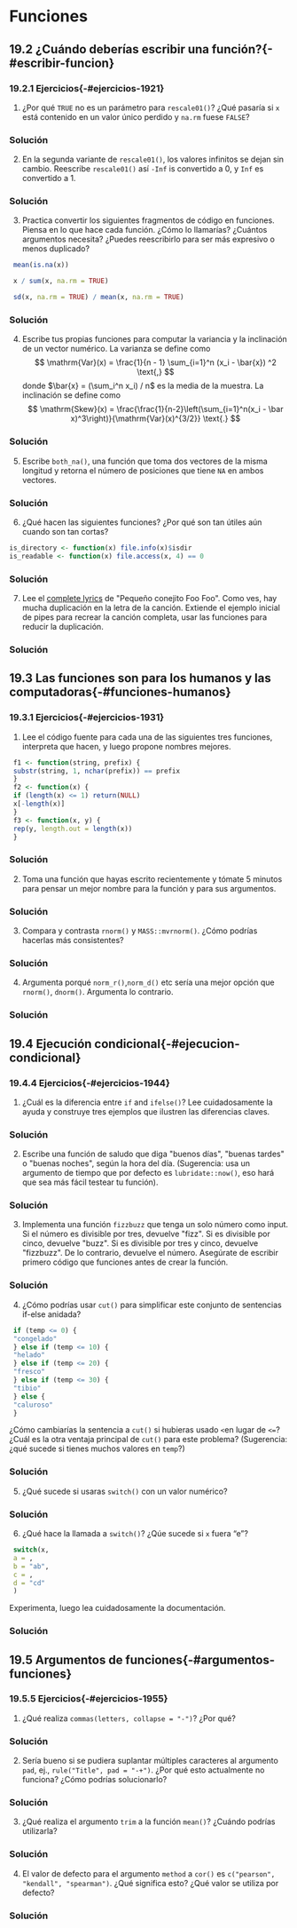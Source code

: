 # Funciones





## 19.2 ¿Cuándo deberías escribir una función?{-#escribir-funcion}

### 19.2.1 Ejercicios{-#ejercicios-1921}

1. ¿Por qué `TRUE` no es un parámetro para `rescale01()`? ¿Qué pasaría si `x` está contenido en un valor único perdido y `na.rm` fuese `FALSE`?

<div class="solucion">
<h3>Solución</h3>

</div>

2. En la segunda variante de `rescale01()`, los valores infinitos se dejan sin cambio. Reescribe `rescale01()` así `-Inf` is convertido a 0, y `Inf` es convertido a 1.

<div class="solucion">
<h3>Solución</h3>

</div>

3. Practica convertir los siguientes fragmentos de código en funciones. Piensa en lo que hace cada función. ¿Cómo lo llamarías? ¿Cuántos argumentos necesita? ¿Puedes reescribirlo para ser más expresivo o menos duplicado?


```r
 mean(is.na(x))

 x / sum(x, na.rm = TRUE)

 sd(x, na.rm = TRUE) / mean(x, na.rm = TRUE)
```
<div class="solucion">
<h3>Solución</h3>

</div>

4. Escribe tus propias funciones para computar la variancia y la inclinación de un vector numérico. La varianza se define como
    $$
    \mathrm{Var}(x) = \frac{1}{n - 1} \sum_{i=1}^n (x_i - \bar{x}) ^2 \text{,}
    $$
    donde $\bar{x} = (\sum_i^n x_i) / n$ es la media de la muestra.
    La inclinación se define como
    $$
    \mathrm{Skew}(x) = \frac{\frac{1}{n-2}\left(\sum_{i=1}^n(x_i - \bar x)^3\right)}{\mathrm{Var}(x)^{3/2}} \text{.}
    $$

<div class="solucion">
<h3>Solución</h3>

</div>


5. Escribe `both_na()`, una función que toma dos vectores de la misma longitud y retorna el número de posiciones que tiene `NA` en ambos vectores.

<div class="solucion">
<h3>Solución</h3>

</div>


6. ¿Qué hacen las siguientes funciones? ¿Por qué son tan útiles aún cuando son tan cortas?

 
 ```r
 is_directory <- function(x) file.info(x)$isdir
 is_readable <- function(x) file.access(x, 4) == 0
 ```

<div class="solucion">
<h3>Solución</h3>

</div>


7. Lee el [complete lyrics](https://en.wikipedia.org/wiki/Little_Bunny_Foo_Foo)
 de "Pequeño conejito Foo Foo". Como ves, hay mucha duplicación en la letra de la canción. Extiende el ejemplo inicial de pipes para recrear la canción completa, usar las funciones para reducir la duplicación.

<div class="solucion">
<h3>Solución</h3>

</div>

## 19.3 Las funciones son para los humanos y las computadoras{-#funciones-humanos}

### 19.3.1 Ejercicios{-#ejercicios-1931}

1. Lee el código fuente para cada una de las siguientes tres funciones, interpreta que hacen, y luego propone nombres mejores.


```r
 f1 <- function(string, prefix) {
 substr(string, 1, nchar(prefix)) == prefix
 }
 f2 <- function(x) {
 if (length(x) <= 1) return(NULL)
 x[-length(x)]
 }
 f3 <- function(x, y) {
 rep(y, length.out = length(x))
 }
```
<div class="solucion">
<h3>Solución</h3>

</div>


2. Toma una función que hayas escrito recientemente y tómate 5 minutos para pensar un mejor nombre para la función y para sus argumentos.

<div class="solucion">
<h3>Solución</h3>

</div>

3. Compara y contrasta `rnorm()` y `MASS::mvrnorm()`. ¿Cómo podrías hacerlas más consistentes?

<div class="solucion">
<h3>Solución</h3>

</div>

4. Argumenta porqué `norm_r()`,`norm_d()` etc sería una mejor opción que `rnorm()`, `dnorm()`. Argumenta lo contrario.

<div class="solucion">
<h3>Solución</h3>

</div>

## 19.4 Ejecución condicional{-#ejecucion-condicional}

### 19.4.4 Ejercicios{-#ejercicios-1944}

1. ¿Cuál es la diferencia entre `if` and `ifelse()`? Lee cuidadosamente la ayuda y construye tres ejemplos que ilustren las diferencias claves.

<div class="solucion">
<h3>Solución</h3>

</div>

2. Escribe una función de saludo que diga "buenos días", "buenas tardes" o "buenas noches", según la hora del día. (Sugerencia: usa un argumento de tiempo que por defecto es `lubridate::now()`, eso hará que sea más fácil testear tu función).

<div class="solucion">
<h3>Solución</h3>

</div>

3. Implementa una función `fizzbuzz` que tenga un solo número como input. Si el número es divisible por tres, devuelve "fizz". Si es divisible por cinco, devuelve "buzz". Si es divisible por tres y cinco, devuelve "fizzbuzz". De lo contrario, devuelve el número. Asegúrate de escribir primero código que funciones antes de crear la función.

<div class="solucion">
<h3>Solución</h3>

</div>

4. ¿Cómo podrías usar `cut()` para simplificar este conjunto de sentencias if-else anidada?


```r
 if (temp <= 0) {
 "congelado"
 } else if (temp <= 10) {
 "helado"
 } else if (temp <= 20) {
 "fresco"
 } else if (temp <= 30) {
 "tibio"
 } else {
 "caluroso"
 }
```

¿Cómo cambiarías la sentencia a `cut()` si hubieras usado `<`en lugar de `<=`? ¿Cuál es la otra ventaja principal de `cut()` para este problema? (Sugerencia: ¿qué sucede si tienes muchos valores en `temp`?)

<div class="solucion">
<h3>Solución</h3>

</div>


5. ¿Qué sucede si usaras `switch()` con un valor numérico?


<div class="solucion">
<h3>Solución</h3>

</div>

6. ¿Qué hace la llamada a `switch()`? ¿Qúe sucede si `x` fuera “e”?


```r
 switch(x,
 a = ,
 b = "ab",
 c = ,
 d = "cd"
 )
```

Experimenta, luego lea cuidadosamente la documentación.

<div class="solucion">
<h3>Solución</h3>

</div>

## 19.5 Argumentos de funciones{-#argumentos-funciones}

### 19.5.5 Ejercicios{-#ejercicios-1955}

1. ¿Qué realiza `commas(letters, collapse = "-")`? ¿Por qué?

<div class="solucion">
<h3>Solución</h3>

</div>

2. Sería bueno si se pudiera suplantar múltiples caracteres al argumento `pad`,
 ej., `rule("Title", pad = "-+")`. ¿Por qué esto actualmente no funciona? ¿Cómo podrías solucionarlo?

<div class="solucion">
<h3>Solución</h3>

</div>

3. ¿Qué realiza el argumento `trim` a la función `mean()`? ¿Cuándo podrías utilizarla?

<div class="solucion">
<h3>Solución</h3>

</div>

4. El valor de defecto para el argumento `method` a `cor()` es
 `c("pearson", "kendall", "spearman")`. ¿Qué significa esto? ¿Qué valor se utiliza por defecto?

<div class="solucion">
<h3>Solución</h3>

</div>
